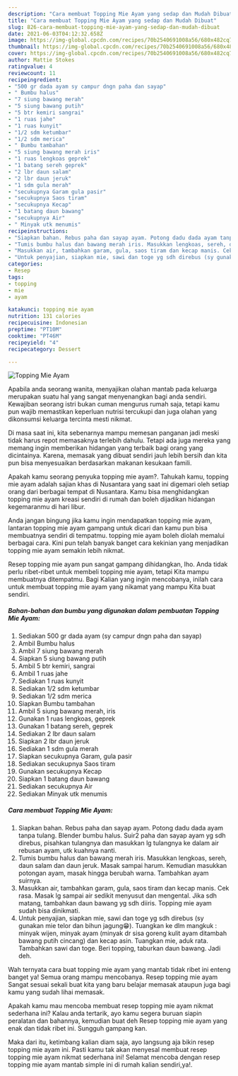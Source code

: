 ```yaml
---
description: "Cara membuat Topping Mie Ayam yang sedap dan Mudah Dibuat"
title: "Cara membuat Topping Mie Ayam yang sedap dan Mudah Dibuat"
slug: 826-cara-membuat-topping-mie-ayam-yang-sedap-dan-mudah-dibuat
date: 2021-06-03T04:12:32.658Z
image: https://img-global.cpcdn.com/recipes/70b2540691008a56/680x482cq70/topping-mie-ayam-foto-resep-utama.jpg
thumbnail: https://img-global.cpcdn.com/recipes/70b2540691008a56/680x482cq70/topping-mie-ayam-foto-resep-utama.jpg
cover: https://img-global.cpcdn.com/recipes/70b2540691008a56/680x482cq70/topping-mie-ayam-foto-resep-utama.jpg
author: Mattie Stokes
ratingvalue: 4
reviewcount: 11
recipeingredient:
- "500 gr dada ayam sy campur dngn paha dan sayap"
- " Bumbu halus"
- "7 siung bawang merah"
- "5 siung bawang putih"
- "5 btr kemiri sangrai"
- "1 ruas jahe"
- "1 ruas kunyit"
- "1/2 sdm ketumbar"
- "1/2 sdm merica"
- " Bumbu tambahan"
- "5 siung bawang merah iris"
- "1 ruas lengkoas geprek"
- "1 batang sereh geprek"
- "2 lbr daun salam"
- "2 lbr daun jeruk"
- "1 sdm gula merah"
- "secukupnya Garam gula pasir"
- "secukupnya Saos tiram"
- "secukupnya Kecap"
- "1 batang daun bawang"
- "secukupnya Air"
- " Minyak utk menumis"
recipeinstructions:
- "Siapkan bahan. Rebus paha dan sayap ayam. Potong dadu dada ayam tanpa tulang. Blender bumbu halus. Suir2 paha dan sayap ayam yg sdh direbus, pisahkan tulangnya dan masukkan lg tulangnya ke dalam air rebusan ayam, utk kuahnya nanti."
- "Tumis bumbu halus dan bawang merah iris. Masukkan lengkoas, sereh, daun salam dan daun jeruk. Masak sampai harum. Kemudian masukkan potongan ayam, masak hingga berubah warna. Tambahkan ayam suirnya."
- "Masukkan air, tambahkan garam, gula, saos tiram dan kecap manis. Cek rasa. Masak lg sampai air sedikit menyusut dan mengental. Jika sdh matang, tambahkan daun bawang yg sdh diiris. Topping mie ayam sudah bisa dinikmati."
- "Untuk penyajian, siapkan mie, sawi dan toge yg sdh direbus (sy gunakan mie telor dan bihun jagung😁). Tuangkan ke dlm mangkuk : minyak wijen, minyak ayam (minyak dr sisa goreng kulit ayam ditambah bawang putih cincang) dan kecap asin. Tuangkan mie, aduk rata. Tambahkan sawi dan toge. Beri topping, taburkan daun bawang. Jadi deh."
categories:
- Resep
tags:
- topping
- mie
- ayam

katakunci: topping mie ayam 
nutrition: 131 calories
recipecuisine: Indonesian
preptime: "PT10M"
cooktime: "PT46M"
recipeyield: "4"
recipecategory: Dessert

---
```



![Topping Mie Ayam](https://img-global.cpcdn.com/recipes/70b2540691008a56/680x482cq70/topping-mie-ayam-foto-resep-utama.jpg)

Apabila anda seorang wanita, menyajikan olahan mantab pada keluarga merupakan suatu hal yang sangat menyenangkan bagi anda sendiri. Kewajiban seorang istri bukan cuman mengurus rumah saja, tetapi kamu pun wajib memastikan keperluan nutrisi tercukupi dan juga olahan yang dikonsumsi keluarga tercinta mesti nikmat.

Di masa  saat ini, kita sebenarnya mampu memesan panganan jadi meski tidak harus repot memasaknya terlebih dahulu. Tetapi ada juga mereka yang memang ingin memberikan hidangan yang terbaik bagi orang yang dicintainya. Karena, memasak yang dibuat sendiri jauh lebih bersih dan kita pun bisa menyesuaikan berdasarkan makanan kesukaan famili. 



Apakah kamu seorang penyuka topping mie ayam?. Tahukah kamu, topping mie ayam adalah sajian khas di Nusantara yang saat ini digemari oleh setiap orang dari berbagai tempat di Nusantara. Kamu bisa menghidangkan topping mie ayam kreasi sendiri di rumah dan boleh dijadikan hidangan kegemaranmu di hari libur.

Anda jangan bingung jika kamu ingin mendapatkan topping mie ayam, lantaran topping mie ayam gampang untuk dicari dan kamu pun bisa membuatnya sendiri di tempatmu. topping mie ayam boleh diolah memalui berbagai cara. Kini pun telah banyak banget cara kekinian yang menjadikan topping mie ayam semakin lebih nikmat.

Resep topping mie ayam pun sangat gampang dihidangkan, lho. Anda tidak perlu ribet-ribet untuk membeli topping mie ayam, tetapi Kita mampu membuatnya ditempatmu. Bagi Kalian yang ingin mencobanya, inilah cara untuk membuat topping mie ayam yang nikamat yang mampu Kita buat sendiri.

<!--inarticleads1-->

##### Bahan-bahan dan bumbu yang digunakan dalam pembuatan Topping Mie Ayam:

1. Sediakan 500 gr dada ayam (sy campur dngn paha dan sayap)
1. Ambil  Bumbu halus
1. Ambil 7 siung bawang merah
1. Siapkan 5 siung bawang putih
1. Ambil 5 btr kemiri, sangrai
1. Ambil 1 ruas jahe
1. Sediakan 1 ruas kunyit
1. Sediakan 1/2 sdm ketumbar
1. Sediakan 1/2 sdm merica
1. Siapkan  Bumbu tambahan
1. Ambil 5 siung bawang merah, iris
1. Gunakan 1 ruas lengkoas, geprek
1. Gunakan 1 batang sereh, geprek
1. Sediakan 2 lbr daun salam
1. Siapkan 2 lbr daun jeruk
1. Sediakan 1 sdm gula merah
1. Siapkan secukupnya Garam, gula pasir
1. Sediakan secukupnya Saos tiram
1. Gunakan secukupnya Kecap
1. Siapkan 1 batang daun bawang
1. Sediakan secukupnya Air
1. Sediakan  Minyak utk menumis




<!--inarticleads2-->

##### Cara membuat Topping Mie Ayam:

1. Siapkan bahan. Rebus paha dan sayap ayam. Potong dadu dada ayam tanpa tulang. Blender bumbu halus. Suir2 paha dan sayap ayam yg sdh direbus, pisahkan tulangnya dan masukkan lg tulangnya ke dalam air rebusan ayam, utk kuahnya nanti.
1. Tumis bumbu halus dan bawang merah iris. Masukkan lengkoas, sereh, daun salam dan daun jeruk. Masak sampai harum. Kemudian masukkan potongan ayam, masak hingga berubah warna. Tambahkan ayam suirnya.
1. Masukkan air, tambahkan garam, gula, saos tiram dan kecap manis. Cek rasa. Masak lg sampai air sedikit menyusut dan mengental. Jika sdh matang, tambahkan daun bawang yg sdh diiris. Topping mie ayam sudah bisa dinikmati.
1. Untuk penyajian, siapkan mie, sawi dan toge yg sdh direbus (sy gunakan mie telor dan bihun jagung😁). Tuangkan ke dlm mangkuk : minyak wijen, minyak ayam (minyak dr sisa goreng kulit ayam ditambah bawang putih cincang) dan kecap asin. Tuangkan mie, aduk rata. Tambahkan sawi dan toge. Beri topping, taburkan daun bawang. Jadi deh.




Wah ternyata cara buat topping mie ayam yang mantab tidak ribet ini enteng banget ya! Semua orang mampu mencobanya. Resep topping mie ayam Sangat sesuai sekali buat kita yang baru belajar memasak ataupun juga bagi kamu yang sudah lihai memasak.

Apakah kamu mau mencoba membuat resep topping mie ayam nikmat sederhana ini? Kalau anda tertarik, ayo kamu segera buruan siapin peralatan dan bahannya, kemudian buat deh Resep topping mie ayam yang enak dan tidak ribet ini. Sungguh gampang kan. 

Maka dari itu, ketimbang kalian diam saja, ayo langsung aja bikin resep topping mie ayam ini. Pasti kamu tak akan menyesal membuat resep topping mie ayam nikmat sederhana ini! Selamat mencoba dengan resep topping mie ayam mantab simple ini di rumah kalian sendiri,ya!.

